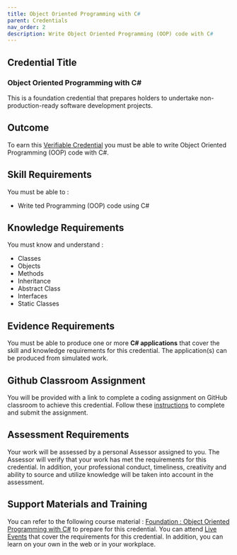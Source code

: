 ```yaml
---
title: Object Oriented Programming with C#
parent: Credentials
nav_order: 2
description: Write Object Oriented Programming (OOP) code with C#
---
```


## Credential Title
### Object Oriented Programming with C#
This is a foundation credential that prepares holders to undertake non-production-ready software development projects.

## Outcome
To earn this [Verifiable Credential](../index) you must be able to write Object Oriented Programming (OOP) code with C#.

## Skill Requirements
You must be able to :
- Write ted Programming (OOP) code using C#

## Knowledge Requirements
You must know and understand :

- Classes
- Objects
- Methods
- Inheritance
- Abstract Class
- Interfaces
- Static Classes


## Evidence Requirements
You must be able to produce one or more **C# applications** that cover the skill and knowledge requirements for this credential. The application(s) can be produced from simulated work.

## Github Classroom Assignment
You will be provided with a link to complete a coding assignment on GitHub classroom to achieve this credential. Follow these [instructions](../github-classroom) to complete and submit the assignment.

## Assessment Requirements
Your work will be assessed by a personal Assessor assigned to you. The Assessor will verify that your work has met the requirements for this credential. In addition, your professional conduct, timeliness, creativity and ability to source and utilize knowledge will be taken into account in the assessment.

## Support Materials and Training

You can refer to the following course material : [Foundation : Object Oriented Programming with C#](https://learn.rclapp.com/RCLLearner/Course?id=2) to prepare for this credential. You can attend [Live Events](https://www.meetup.com/cloud-computing-and-net-meetup-group/) that cover the requirements for this credential. In addition, you can learn on your own in the web or in your workplace. 